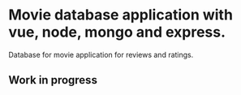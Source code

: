# Movie database application with vue, node, mongo and express.
Database for movie application for reviews and ratings.

## Work in progress
